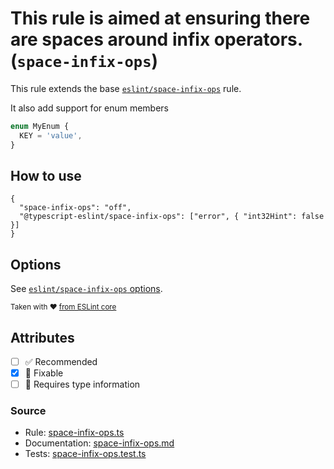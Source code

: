 # This rule is aimed at ensuring there are spaces around infix operators. (`space-infix-ops`)

This rule extends the base [`eslint/space-infix-ops`](https://eslint.org/docs/rules/space-infix-ops) rule.

It also add support for enum members

```ts
enum MyEnum {
  KEY = 'value',
}
```

## How to use

```jsonc
{
  "space-infix-ops": "off",
  "@typescript-eslint/space-infix-ops": ["error", { "int32Hint": false }]
}
```

## Options

See [`eslint/space-infix-ops` options](https://eslint.org/docs/rules/space-infix-ops#options).

<sup>

Taken with ❤️ [from ESLint core](https://github.com/eslint/eslint/blob/main/docs/rules/space-infix-ops.md)

</sup>

## Attributes

- [ ] ✅ Recommended
- [x] 🔧 Fixable
- [ ] 💭 Requires type information

### Source

- Rule: [space-infix-ops.ts](https://github.com/typescript-eslint/typescript-eslint/blob/main/packages/eslint-plugin/src/rules/space-infix-ops.ts)
- Documentation: [space-infix-ops.md](https://github.com/typescript-eslint/typescript-eslint/blob/main/packages/eslint-plugin/docs/rules/space-infix-ops.md)
- Tests: [space-infix-ops.test.ts](https://github.com/typescript-eslint/typescript-eslint/blob/main/packages/eslint-plugin/tests/rules/space-infix-ops.test.ts)

